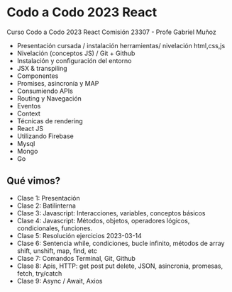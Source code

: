 # Codo a Codo 2023 React

Curso Codo a Codo 2023 React
Comisión 23307 - Profe Gabriel Muñoz

- Presentación cursada / instalación herramientas/ nivelación html,css,js
- Nivelación (conceptos JS) / Git + Github
- Instalación y configuración del entorno
- JSX & transpiling
- Componentes
- Promises, asincronía y MAP
- Consumiendo APIs
- Routing y Navegación
- Eventos
- Context
- Técnicas de rendering
- React JS
- Utilizando Firebase
- Mysql
- Mongo
- Go

## Qué vimos?

- Clase 1: Presentación
- Clase 2: Batilinterna
- Clase 3: Javascript: Interacciones, variables, conceptos básicos
- Clase 4: Javascript: Métodos, objetos, operadores lógicos, condicionales, funciones.
- Clase 5: Resolución ejercicios 2023-03-14
- Clase 6: Sentencia while, condiciones, bucle infinito, métodos de array shift, unshift, map, find, etc
- Clase 7: Comandos Terminal, Git, Github
- Clase 8: Apis, HTTP: get post put delete, JSON, asincronia, promesas, fetch, try/catch
- Clase 9: Async / Await, Axios

